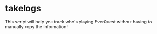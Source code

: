 # takelogs
This script will help you track who's playing EverQuest without having to manually copy the information!
